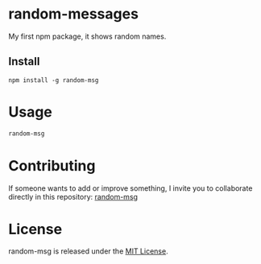 
# random-messages

My first npm package, it shows random names.
## Install

```npm
npm install -g random-msg
```

# Usage

```bash
random-msg
```

# Contributing

If someone wants to add or improve something, I invite you to collaborate directly in this repository: [random-msg](https://github.com/PedroRCZ/random-msg)

# License
random-msg is released under the [MIT License](https://opensource.org/licenses/MIT).
